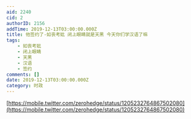 ```yaml
---
aid: 2240
cid: 2
authorID: 2156
addTime: 2019-12-13T03:00:00.000Z
title: 他签约了-如丧考妣 闭上眼睛就是天黑 今天你们学汉语了嘛
tags:
    - 如丧考妣
    - 闭上眼睛
    - 天黑
    - 汉语
    - 签约
comments: []
date: 2019-12-13T03:00:00.000Z
category: 时政
---
```


[https://mobile.twitter.com/zerohedge/status/1205232764867502080](https://mobile.twitter.com/zerohedge/status/1205232764867502080)
